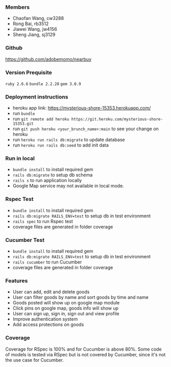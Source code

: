 ### Members
  - Chaofan Wang, cw3288
  - Rong Bai, rb3512
  - Jiawei Wang, jw4156
  - Sheng Jiang, sj3129

### Github
  https://github.com/adobemomo/nearbuy

### Version Prequisite
  `ruby 2.6.6`
  `bundle 2.2.28`
  `gem 3.0.9`
### Deployment instructions
  - heroku app link: https://mysterious-shore-15353.herokuapp.com/
  - run `bundle`
  - run `git remote add heroku https://git.heroku.com/mysterious-shore-15353.git`
  - run `git push heroku <your_brunch_name>:main` to see your change on heroku
  - run `heroku run rails db:migrate` to update database
  - run `heroku run rails db:seed` to add init data

### Run in local
  - `bundle install` to install required gem
  - `rails db:migrate` to setup db schema
  - `rails s` to run application locally
  - Google Map service may not available in local mode.

### Rspec Test
  - `bundle install` to install required gem
  - `rails db:migrate RAILS_ENV=test` to setup db in test environment
  - `rails spec` to run Rspec test
  - coverage files are generated in folder coverage

### Cucumber Test
  - `bundle install` to install required gem
  - `rails db:migrate RAILS_ENV=test` to setup db in test environment
  - `rails cucumber` to run Cucumber
  - coverage files are generated in folder coverage

### Features
  - User can add, edit and delete goods
  - User can filter goods by name and sort goods by time and name
  - Goods posted will show up on google map module
  - Click pins on google map, goods info will show up
  - User can sign up, sign in, sign out and view profile
  - Improve authentication system
  - Add access protections on goods

### Coverage
  Coverage for RSpec is 100% and for Cucumber is above 80%. Some code of models is tested via RSpec but is not covered by Cucumber, since it's not the use case for Cucumber.
